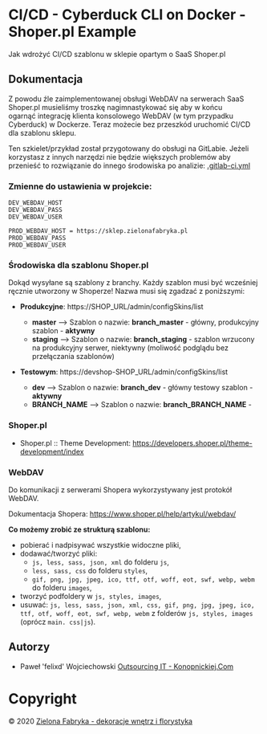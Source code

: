 # CI/CD - Cyberduck CLI on Docker - Shoper.pl Example

Jak wdrożyć CI/CD szablonu w sklepie opartym o SaaS Shoper.pl

## Dokumentacja

Z powodu źle zaimplementowanej obsługi WebDAV na serwerach SaaS Shoper.pl musieliśmy troszkę nagimnastykować się aby w końcu ogarnąć integrację klienta konsolowego WebDAV (w tym przypadku Cyberduck) w Dockerze. Teraz możecie bez przeszkód uruchomić CI/CD dla szablonu sklepu.

Ten szkielet/przykład został przygotowany do obsługi na GitLabie. Jeżeli korzystasz z innych narzędzi nie będzie większych problemów aby przenieść to rozwiązanie do innego środowiska po analizie: [.gitlab-ci.yml ](.gitlab-ci.yml)

### Zmienne do ustawienia w projekcie:

```
DEV_WEBDAV_HOST
DEV_WEBDAV_PASS
DEV_WEBDAV_USER

PROD_WEBDAV_HOST = https://sklep.zielonafabryka.pl
PROD_WEBDAV_PASS
PROD_WEBDAV_USER
```

### Środowiska dla szablonu Shoper.pl

Dokąd wysyłane są szablony z branchy. Każdy szablon musi być wcześniej ręcznie utworzony w Shoperze! Nazwa musi się zgadzać z poniższymi:

* **Produkcyjne**: https://SHOP_URL/admin/configSkins/list

  * **master** --> Szablon o nazwie: **branch_master** - główny, produkcyjny szablon - **aktywny**
  * **staging** --> Szablon o nazwie: **branch_staging** - szablon wrzucony na produkcyjny serwer, niektywny (moliwość podglądu bez przełączania szablonów)

* **Testowym**: https://devshop-SHOP_URL/admin/configSkins/list

  * **dev** --> Szablon o nazwie: **branch_dev** - główny testowy szablon - **aktywny**
  * **BRANCH_NAME** --> Szablon o nazwie:  **branch_BRANCH_NAME** - 

### Shoper.pl

* Shoper.pl :: Theme Development: https://developers.shoper.pl/theme-development/index

### WebDAV

Do komunikacji z serwerami Shopera wykorzystywany jest protokół WebDAV.

Dokumentacja Shopera: https://www.shoper.pl/help/artykul/webdav/

**Co możemy zrobić ze strukturą szablonu:**

* pobierać i nadpisywać wszystkie widoczne pliki,
* dodawać/tworzyć pliki:
  * `js, less, sass, json, xml` do folderu `js`,
  * `less, sass, css` do folderu `styles`,
  * `gif, png, jpg, jpeg, ico, ttf, otf, woff, eot, swf, webp, webm` do folderu `images`,
* tworzyć podfoldery w `js, styles, images`,
* usuwać: `js, less, sass, json, xml, css, gif, png, jpg, jpeg, ico, ttf, otf, woff, eot, swf, webp, webm` z folderów `js, styles, images` (oprócz `main. css|js`).


## Autorzy

* Paweł 'felixd' Wojciechowski [Outsourcing IT - Konopnickiej.Com](https://www.konopnickiej.com)

# Copyright

© 2020 [Zielona Fabryka - dekoracje wnętrz i florystyka](https://sklep.zielonafabryka.pl)
